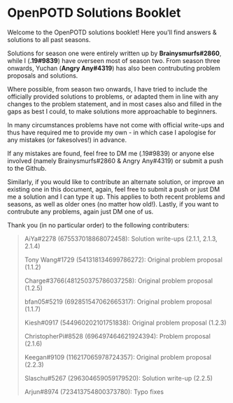 # OpenPOTD Solutions Booklet

Welcome to the OpenPOTD solutions booklet! Here you'll find answers & solutions to all past seasons.


Solutions for season one were entirely written up by __Brainysmurfs#2860__, while I (__.19#9839__) have overseen most of season two. From season three onwards, Yuchan (__Angry Any#4319__) has also been contrubuting problem proposals and solutions.

Where possible, from season two onwards, I have tried to include the officially provided solutions to problems, or adapted them in line with any changes to the problem statement, and in most cases also and filled in the gaps as best I could, to make solutions more approachable to beginners.

In many circumstances problems have not come with official write-ups and thus have required me to provide my own - in which case I apologise for any mistakes (or fakesolves!) in advance.


If any mistakes are found, feel free to DM me (.19\#9839) or anyone else involved (namely Brainysmurfs#2860 & Angry Any#4319) or submit a push to the Github.

Similarly, if you would like to contribute an alternate solution, or improve an existing one in this document, again, feel free to submit a push or just DM me a solution and I can type it up. 
This applies to both recent problems and seasons, as well as older ones (no matter how old!). Lastly, if you want to contrubute any problems, again just DM one of us. 


Thank you (in no particular order) to the following contributers:


> AiYa#2278 (675537018868072458): Solution write-ups (2.1.1, 2.1.3, 2.1.4)
>
> Tony Wang#1729 (541318134699786272): Original problem proposal (1.1.2)
>
> Charge#3766(481250375786037258): Original problem proposal (1.2.5)
>
> bfan05#5219 (692851547062665317): Original problem proposal (1.1.7)
>
> Kiesh#0917 (544960202101751838): Original problem proposal (1.2.3)
>
> ChristopherPi#8528 (696497464621924394): Problem proposal (2.1.6)
>
> Keegan#9109 (116217065978724357): Original problem proposal (2.2.3)
>
> Slaschu#5267 (296304659059179520): Solution write-up (2.2.5)
>
> Arjun#8974 (723413754800373780): Typo fixes

